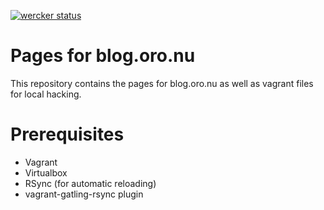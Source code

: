 [![wercker status](https://app.wercker.com/status/13506ec890a5f604680931aba7455d7b/s "wercker status")](https://app.wercker.com/project/bykey/13506ec890a5f604680931aba7455d7b)


# Pages for blog.oro.nu
This repository contains the pages for blog.oro.nu as well as vagrant files for local hacking.

# Prerequisites
- Vagrant
- Virtualbox
- RSync (for automatic reloading)
- vagrant-gatling-rsync plugin
